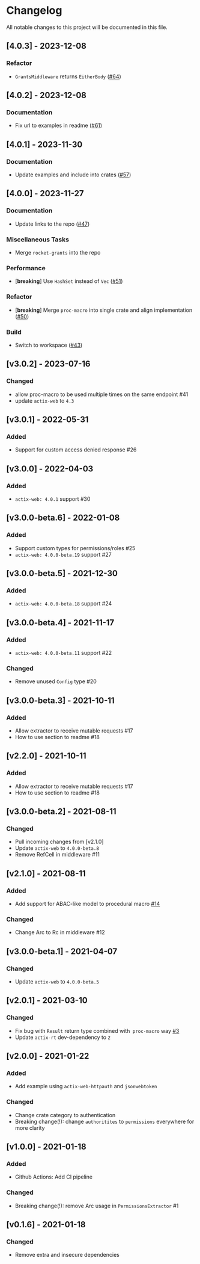 # Changelog

All notable changes to this project will be documented in this file.

## [4.0.3] - 2023-12-08

### Refactor

- `GrantsMiddleware` returns `EitherBody` ([#64](https://github.com/DDtKey/protect-endpoints/pull/64))

<!-- generated by git-cliff -->
## [4.0.2] - 2023-12-08

### Documentation

- Fix url to examples in readme ([#61](https://github.com/DDtKey/protect-endpoints/pull/61))

<!-- generated by git-cliff -->
## [4.0.1] - 2023-11-30

### Documentation

- Update examples and include into crates ([#57](https://github.com/DDtKey/protect-endpoints/pull/57))

<!-- generated by git-cliff -->
## [4.0.0] - 2023-11-27

### Documentation

- Update links to the repo ([#47](https://github.com/DDtKey/actix-web-grants/pull/47))

### Miscellaneous Tasks

- Merge `rocket-grants` into the repo

### Performance

- [**breaking**] Use `HashSet` instead of `Vec` ([#51](https://github.com/DDtKey/actix-web-grants/pull/51))

### Refactor

- [**breaking**] Merge `proc-macro` into single crate and align implementation ([#50](https://github.com/DDtKey/actix-web-grants/pull/50))

### Build

- Switch to workspace ([#43](https://github.com/DDtKey/actix-web-grants/pull/43))

<!-- generated by git-cliff -->

## [v3.0.2] - 2023-07-16
### Changed
- allow proc-macro to be used multiple times on the same endpoint #41
- update `actix-web` to `4.3`

## [v3.0.1] - 2022-05-31
### Added
- Support for custom access denied response #26

## [v3.0.0] - 2022-04-03
### Added
- `actix-web: 4.0.1` support #30

## [v3.0.0-beta.6] - 2022-01-08
### Added
- Support custom types for permissions/roles #25
- `actix-web: 4.0.0-beta.19` support #27

## [v3.0.0-beta.5] - 2021-12-30
### Added
- `actix-web: 4.0.0-beta.18` support #24

## [v3.0.0-beta.4] - 2021-11-17
### Added
- `actix-web: 4.0.0-beta.11` support #22
### Changed
- Remove unused `Config` type #20

## [v3.0.0-beta.3] - 2021-10-11
### Added
- Allow extractor to receive mutable requests #17
- How to use section to readme #18

## [v2.2.0] - 2021-10-11
### Added
- Allow extractor to receive mutable requests #17
- How to use section to readme #18

## [v3.0.0-beta.2] - 2021-08-11
### Changed
- Pull incoming changes from [v2.1.0]
- Update `actix-web` to `4.0.0-beta.8`
- Remove RefCell in middleware #11

## [v2.1.0] - 2021-08-11
### Added
- Add support for ABAC-like model to procedural macro [#14](https://github.com/DDtKey/actix-web-grants/issues/14)

### Changed
- Change Arc to Rc in middleware #12

## [v3.0.0-beta.1] - 2021-04-07
### Changed
- Update `actix-web` to `4.0.0-beta.5`

## [v2.0.1] - 2021-03-10
### Changed
- Fix bug with `Result` return type combined with` proc-macro` way [#3](https://github.com/DDtKey/actix-web-grants/issues/3)
- Update `actix-rt` dev-dependency to `2`

## [v2.0.0] - 2021-01-22
### Added
- Add example using `actix-web-httpauth` and `jsonwebtoken`

### Changed
- Change crate category to authentication
- Breaking change(!): change `authoritites` to `permissions` everywhere for more clarity

## [v1.0.0] - 2021-01-18
### Added
- Github Actions: Add CI pipeline

### Changed
- Breaking change(!): remove Arc usage in `PermissionsExtractor` #1

## [v0.1.6] - 2021-01-18
### Changed
- Remove extra and insecure dependencies

